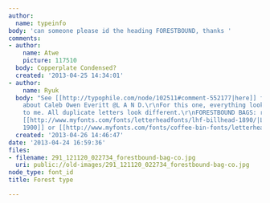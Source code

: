 ```yaml
---
author:
  name: typeinfo
body: 'can someone please id the heading FORESTBOUND, thanks '
comments:
- author:
    name: Atwe
    picture: 117510
  body: Copperplate Condensed?
  created: '2013-04-25 14:34:01'
- author:
    name: Ryuk
  body: "See [[http://typophile.com/node/102511#comment-552177|here]] for more details
    about Caleb Owen Everitt @L A N D.\r\nFor this one, everything looks hand-drawn
    to me. All duplicate letters look different.\r\nFORESTBOUND BAGS: reminds me of
    [[http://www.myfonts.com/fonts/letterheadfonts/lhf-billhead-1890/|LHF Billhead
    1900]] or [[http://www.myfonts.com/fonts/coffee-bin-fonts/letterhead|Letterhead]]."
  created: '2013-04-26 14:46:47'
date: '2013-04-24 16:59:36'
files:
- filename: 291_121120_022734_forestbound-bag-co.jpg
  uri: public://old-images/291_121120_022734_forestbound-bag-co.jpg
node_type: font_id
title: Forest type

---
```

